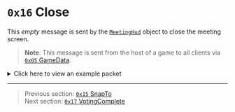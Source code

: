 # `0x16` Close

This *empty* message is sent by the [`MeetingHud`](../05_innernetobject_types/01_meetinghud.md) object to close the meeting screen.

> **Note**: This message is sent from the host of a game to all clients via [`0x05` GameData](../02_root_message_types/05_gamedata.md).

<details>
    <summary>Click here to view an example packet</summary>

```
01              # Reliable packet
00ae            # Nonce
090005          # Hazel message (tag of 0x05 = GameData)
    d3503f8a    # Game ID: -1975562029 (REDSUS)
    020002      # Hazel message (tag of 0x02 = RPC)
        6e      # Sender (MeetingHud) Net ID: 110
        16      # RPC Call ID: 22 (Close)
```
</details>

---

> Previous section: [`0x15` SnapTo](21_snapto.md)<br>
> Next section: [`0x17` VotingComplete](23_votingcomplete.md)
